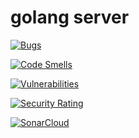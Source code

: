 # golang server

[![Bugs](https://sonarcloud.io/api/project_badges/measure?project=wrojek0_shop-server-backend&metric=bugs)](https://sonarcloud.io/summary/new_code?id=wrojek0_shop-server-backend)

[![Code Smells](https://sonarcloud.io/api/project_badges/measure?project=wrojek0_shop-server-backend&metric=code_smells)](https://sonarcloud.io/summary/new_code?id=wrojek0_shop-server-backend)

[![Vulnerabilities](https://sonarcloud.io/api/project_badges/measure?project=wrojek0_shop-server-backend&metric=vulnerabilities)](https://sonarcloud.io/summary/new_code?id=wrojek0_shop-server-backend)

[![Security Rating](https://sonarcloud.io/api/project_badges/measure?project=wrojek0_shop-server-backend&metric=security_rating)](https://sonarcloud.io/summary/new_code?id=wrojek0_shop-server-backend)

[![SonarCloud](https://sonarcloud.io/images/project_badges/sonarcloud-orange.svg)](https://sonarcloud.io/summary/new_code?id=wrojek0_shop-server-backend)
